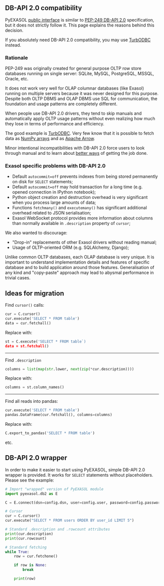 ## DB-API 2.0 compatibility

PyEXASOL [public interface](/docs/REFERENCE.md) is similar to [PEP-249 DB-API 2.0](https://www.python.org/dev/peps/pep-0249/) specification, but it does not strictly follow it. This page explains the reasons behind this decision.

If you absolutely need DB-API 2.0 compatibility, you may use [TurbODBC](https://github.com/blue-yonder/turbodbc) instead.

### Rationale

PEP-249 was originally created for general purpose OLTP row store databases running on single server: SQLite, MySQL, PostgreSQL, MSSQL, Oracle, etc.

It does not work very well for OLAP columnar databases (like Exasol) running on multiple servers because it was never designed for this purpose. Despite both OLTP DBMS and OLAP DBMS use SQL for communication, the foundation and usage patterns are completely different.

When people use DB-API 2.0 drivers, they tend to skip manuals and automatically apply OLTP usage patterns without even realizing how much they lose in terms of performance and efficiency.

The good example is [TurbODBC](https://github.com/blue-yonder/turbodbc). Very few know that it is possible to fetch data as [NumPy arrays](https://turbodbc.readthedocs.io/en/latest/pages/advanced_usage.html#numpy-support) and as [Apache Arrow](https://turbodbc.readthedocs.io/en/latest/pages/advanced_usage.html#apache-arrow-support).

Minor intentional incompatibilities with DB-API 2.0 force users to look through manual and to learn about [better ways](/docs/BEST_PRACTICES.md) of getting the job done.

### Exasol specific problems with DB-API 2.0

- Default `autocommit=off` prevents indexes from being stored permanently on disk for `SELECT` statements;
- Default `autocommit=off` may hold transaction for a long time (e.g. opened connection in IPython notebook);
- Python object creation and destruction overhead is very significant when you process large amounts of data;
- Functions `fetchmany()` and `executemany()` has significant additional overhead related to JSON serialisation;
- Exasol WebSocket protocol provides more information about columns than normally available in `.description` property of `cursor`;

We also wanted to discourage:
- "Drop-in" replacements of other Exasol drivers without reading manual;
- Usage of OLTP-oriented ORM (e.g. SQLAlchemy, Django);

Unlike common OLTP databases, each OLAP database is very unique. It is important to understand implementation details and features of specific database and to build application around those features. Generalisation of any kind and "copy-paste" approach may lead to abysmal performance in trivial cases.

## Ideas for migration

Find `cursor()` calls:
```python
cur = C.cursor()
cur.execute('SELECT * FROM table')
data = cur.fetchall()

```
Replace with:
```python
st = C.execute('SELECT * FROM table`)
data = st.fetchall()
```
---

Find `.description`
```python
columns = list(map(str.lower, next(zip(*cur.description))))
```
Replace with:
```python
columns = st.column_names()
```
---

Find all reads into pandas:
```python
cur.execute('SELECT * FROM table')
pandas.DataFrame(cur.fetchall(), columns=columns)
```
Replace with:
```python
C.export_to_pandas('SELECT * FROM table')
```
etc.

## DB-API 2.0 wrapper

In order to make it easier to start using PyEXASOL, simple DB-API 2.0 wrapper is provided. It works for `SELECT` statements without placeholders. Please see the example:

```python
# Import "wrapped" version of PyEXASOL module
import pyexasol.db2 as E

C = E.connect(dsn=config.dsn, user=config.user, password=config.password, schema=config.schema)

# Cursor
cur = C.cursor()
cur.execute("SELECT * FROM users ORDER BY user_id LIMIT 5")

# Standard .description and .rowcount attributes
print(cur.description)
print(cur.rowcount)

# Standard fetching
while True:
    row = cur.fetchone()

    if row is None:
        break

    print(row)

```
